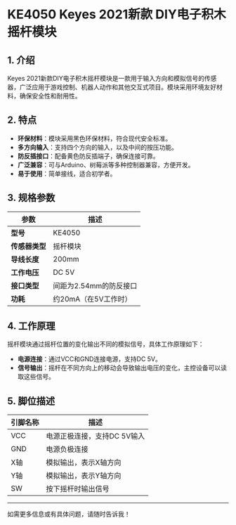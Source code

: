 
# KE4050 Keyes 2021新款 DIY电子积木 摇杆模块

## 1. 介绍

Keyes 2021新款DIY电子积木摇杆模块是一款用于输入方向和模拟信号的传感器，广泛应用于游戏控制、机器人动作和其他交互式项目。模块采用环境友好材料，确保安全性和耐用性。

## 2. 特点

- **环保材料**：模块采用黑色环保材料，符合现代安全标准。
- **多方向输入**：支持四个方向的输入，以及中间的按压功能。
- **防反插接口**：配备黄色防反插端子，确保连接可靠。
- **广泛兼容**：可与Arduino、树莓派等多种控制器兼容，方便开发。
- **易于使用**：简单接线，适合初学者。

## 3. 规格参数

| 参数          | 描述                     |
|---------------|-------------------------|
| **型号**      | KE4050                  |
| **传感器类型**| 摇杆模块                |
| **导线长度**  | 200mm                   |
| **工作电压**  | DC 5V                   |
| **接口类型**  | 间距为2.54mm的防反接口   |
| **功耗**      | 约20mA（在5V工作时）    |

## 4. 工作原理

摇杆模块通过摇杆位置的变化输出不同的模拟信号，具体工作原理如下：

- **电源连接**：通过VCC和GND连接电源，支持DC 5V。
- **信号输出**：摇杆在不同方向上的移动会导致输出电压的变化，主控设备可以读取这些信号。

## 5. 脚位描述

| 引脚名称 | 描述                             |
|----------|----------------------------------|
| VCC      | 电源正极连接，支持DC 5V输入    |
| GND      | 电源负极连接                     |
| X轴      | 模拟输出，表示X轴方向          |
| Y轴      | 模拟输出，表示Y轴方向          |
| SW       | 按下摇杆时输出信号              |

---

如需更多信息或有具体问题，请随时告诉我！

